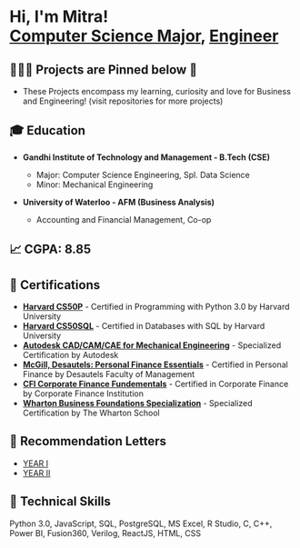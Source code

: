 <h1>Hi, I'm Mitra! <br/><a href="https://github.com/mitraboga">Computer Science Major</a>, <a href="https://www.linkedin.com/in/bogamitra/">Engineer</a>

<h2>🧑🏽‍💻 Projects are Pinned below 📌</h2>

- These Projects encompass my learning, curiosity and love for Business and Engineering! (visit repositories for more projects)

<h2>🎓 Education</h2>

- <b>Gandhi Institute of Technology and Management - B.Tech (CSE)</b>
  - Major: Computer Science Engineering, Spl. Data Science
  - Minor: Mechanical Engineering

- <b>University of Waterloo - AFM (Business Analysis)</b>
  - Accounting and Financial Management, Co-op

<h2>📈 CGPA: 8.85</h2>

<h2>📜 Certifications</h2>

- <b>[Harvard CS50P](https://github.com/mitraboga/Certifications/blob/main/Harvard%20CS50P%20Certificate.pdf)</b> - Certified in Programming with Python 3.0 by Harvard University
- <b>[Harvard CS50SQL](https://github.com/mitraboga/Certifications/blob/main/CS50SQL%20-%20Certificate.pdf)</b> - Certified in Databases with SQL by Harvard University
- <b>[Autodesk CAD/CAM/CAE for Mechanical Engineering](https://github.com/mitraboga/Certifications/blob/main/Mechanical%20Engineering%20Specialization%20Certificate.pdf)</b> - Specialized Certification by Autodesk
- <b>[McGill, Desautels: Personal Finance Essentials](https://github.com/mitraboga/Certifications/blob/main/McGill%20Personal%20Finance%20Essentials%20Certification%20-%20Desautels%20Faculty%20of%20Management%20-%20Mitra%20Boga.pdf)</b> - Certified in Personal Finance by Desautels Faculty of Management
- <b>[CFI Corporate Finance Fundementals](https://github.com/mitraboga/Certifications/blob/main/CFI%20-%20Corporate%20Finance%20Fundamentals%20-%20Certification.pdf)</b> - Certified in Corporate Finance by Corporate Finance Institution
- <b>[Wharton Business Foundations Specialization](https://github.com/mitraboga/Certifications/blob/main/Wharton%20Business%20Foundations%20Specialization%20Certificate%20-%20Mitra%20Boga.pdf)</b> - Specialized Certification by The Wharton School

<h2>📩 Recommendation Letters</h2>

- [YEAR I](https://github.com/mitraboga/Recommendation_Letters/tree/YEAR-I)
- [YEAR II](https://github.com/mitraboga/Recommendation_Letters/tree/YEAR-II) 

<h2>🦾 Technical Skills</h2>

Python 3.0, JavaScript, SQL, PostgreSQL, MS Excel, R Studio, C, C++, Power BI, Fusion360, Verilog, ReactJS, HTML, CSS

<!--
**joshmadakor1/joshmadakor1** is a ✨ _special_ ✨ repository because its `README.md` (this file) appears on your GitHub profile.

Here are some ideas to get you started:

- 🔭 I’m currently working on ...
- 🌱 I’m currently learning ...
- 👯 I’m looking to collaborate on ...
- 🤔 I’m looking for help with ...
- 💬 Ask me about ...
- 📫 How to reach me: ...
- 😄 Pronouns: ...
- ⚡ Fun fact: ...
-->
